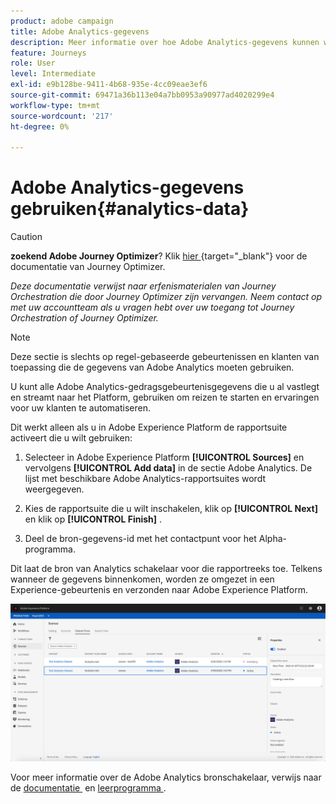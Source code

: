 ```yaml
---
product: adobe campaign
title: Adobe Analytics-gegevens
description: Meer informatie over hoe Adobe Analytics-gegevens kunnen worden gebruikt
feature: Journeys
role: User
level: Intermediate
exl-id: e9b128be-9411-4b68-935e-4cc09eae3ef6
source-git-commit: 69471a36b113e04a7bb0953a90977ad4020299e4
workflow-type: tm+mt
source-wordcount: '217'
ht-degree: 0%

---
```


# Adobe Analytics-gegevens gebruiken{#analytics-data}


>[!CAUTION]
>
>**zoekend Adobe Journey Optimizer**? Klik [&#x200B; hier &#x200B;](https://experienceleague.adobe.com/nl/docs/journey-optimizer/using/ajo-home){target="_blank"} voor de documentatie van Journey Optimizer.
>
>
>_Deze documentatie verwijst naar erfenismaterialen van Journey Orchestration die door Journey Optimizer zijn vervangen. Neem contact op met uw accountteam als u vragen hebt over uw toegang tot Journey Orchestration of Journey Optimizer._


>[!NOTE]
>
>Deze sectie is slechts op regel-gebaseerde gebeurtenissen en klanten van toepassing die de gegevens van Adobe Analytics moeten gebruiken.

U kunt alle Adobe Analytics-gedragsgebeurtenisgegevens die u al vastlegt en streamt naar het Platform, gebruiken om reizen te starten en ervaringen voor uw klanten te automatiseren.

Dit werkt alleen als u in Adobe Experience Platform de rapportsuite activeert die u wilt gebruiken:

1. Selecteer in Adobe Experience Platform **[!UICONTROL Sources]** en vervolgens **[!UICONTROL Add data]** in de sectie Adobe Analytics. De lijst met beschikbare Adobe Analytics-rapportsuites wordt weergegeven.

1. Kies de rapportsuite die u wilt inschakelen, klik op **[!UICONTROL Next]** en klik op **[!UICONTROL Finish]** .

1. Deel de bron-gegevens-id met het contactpunt voor het Alpha-programma.

Dit laat de bron van Analytics schakelaar voor die rapportreeks toe. Telkens wanneer de gegevens binnenkomen, worden ze omgezet in een Experience-gebeurtenis en verzonden naar Adobe Experience Platform.

![](../assets/alpha-event9.png)

Voor meer informatie over de Adobe Analytics bronschakelaar, verwijs naar de [&#x200B; documentatie &#x200B;](https://experienceleague.adobe.com/docs/experience-platform/sources/connectors/adobe-applications/analytics.html?lang=nl-NL) en [&#x200B; leerprogramma &#x200B;](https://experienceleague.adobe.com/docs/experience-platform/sources/ui-tutorials/create/adobe-applications/analytics.html?lang=nl-NL).
